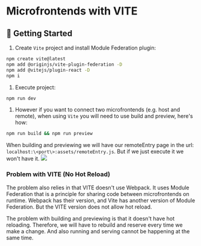 # Microfrontends with VITE

## 🚀 Getting Started
1. Create `Vite` project and install Module Federation plugin:
```bash
npm create vite@latest
npm add @originjs/vite-plugin-federation -D 
npm add @vitejs/plugin-react -D 
npm i
```

1. Execute project:
```bash
npm run dev
```

1. However if you want to connect two microfrontends (e.g. host and remote), when using `Vite` you will need to use build and preview, here's how:
```bash
npm run build && npm run preview
```
When building and previewing we will have our remoteEntry page in the url: `localhost:\<port\>:assets/remoteEntry.js`. But if we just execute it we won't have it.
![](readme_img/remote_entry.png)

### Problem with VITE (No Hot Reload)

The problem also relies in that VITE doesn't use Webpack. It uses Module Federation that is a principle for sharing code between microfrontends on runtime. Webpack has their version, and Vite has another version of Module Federation. But the VITE version does not allow hot reload.

The problem with building and previewing is that it doesn't have hot reloading. Therefore, we will have to rebuild and reserve every time we make a change. And also running and serving cannot be happening at the same time.
